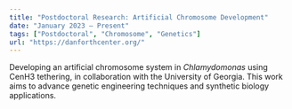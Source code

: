 ```yaml
---
title: "Postdoctoral Research: Artificial Chromosome Development"
date: "January 2023 – Present"
tags: ["Postdoctoral", "Chromosome", "Genetics"]
url: "https://danforthcenter.org/"
---
```


Developing an artificial chromosome system in *Chlamydomonas* using CenH3 tethering, in collaboration with the University of Georgia. This work aims to advance genetic engineering techniques and synthetic biology applications.
